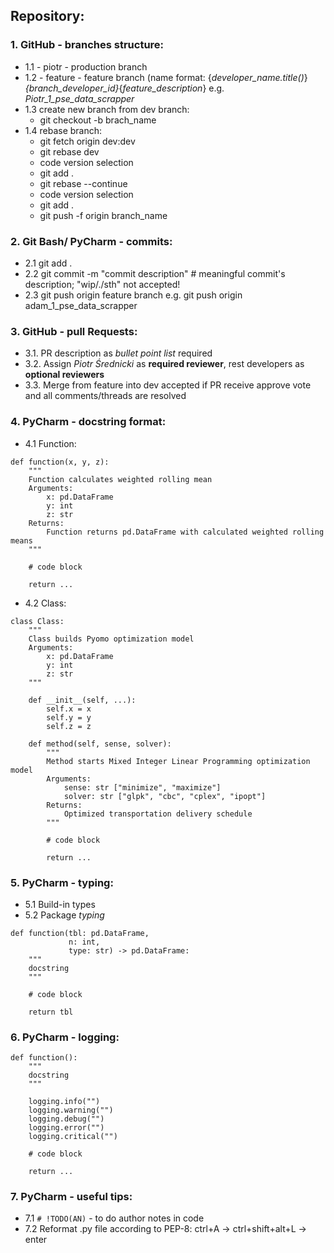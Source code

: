 ## Repository:

### 1. **GitHub** - branches structure:
- 1.1 - piotr - production branch
- 1.2 - feature - feature branch (name format: {*developer_name.title()*}_{*branch_developer_id*}_{*feature_description*} e.g. *Piotr_1_pse_data_scrapper* 
- 1.3 create new branch from dev branch: 
  - git checkout -b brach_name
- 1.4 rebase branch: 
  - git fetch origin dev:dev
  - git rebase dev
  - code version selection
  - git add .
  - git rebase --continue
  - code version selection
  - git add .
  - git push -f origin branch_name

### 2. **Git Bash/ PyCharm** - commits:
- 2.1 git add .
- 2.2 git commit -m "commit description" # meaningful commit's description; "wip/./sth" not accepted!
- 2.3 git push origin feature branch e.g. git push origin adam_1_pse_data_scrapper 

### 3. **GitHub** - pull Requests:
- 3.1. PR description as *bullet point list* required
- 3.2. Assign *Piotr Średnicki* as **required reviewer**, rest developers as **optional reviewers**
- 3.3. Merge from feature into dev accepted if PR receive approve vote and all comments/threads are resolved

### 4. **PyCharm** - docstring format:
- 4.1 Function:
```
def function(x, y, z):
    """
    Function calculates weighted rolling mean
    Arguments:
        x: pd.DataFrame
        y: int
        z: str
    Returns:
        Function returns pd.DataFrame with calculated weighted rolling means
    """
    
    # code block
    
    return ...
```
- 4.2 Class:
```
class Class:
    """
    Class builds Pyomo optimization model
    Arguments:
        x: pd.DataFrame
        y: int
        z: str
    """
    
    def __init__(self, ...):
        self.x = x
        self.y = y
        self.z = z
        
    def method(self, sense, solver):
        """
        Method starts Mixed Integer Linear Programming optimization model 
        Arguments:
            sense: str ["minimize", "maximize"]
            solver: str ["glpk", "cbc", "cplex", "ipopt"]
        Returns:
            Optimized transportation delivery schedule
        """
        
        # code block
        
        return ...
```

### 5. **PyCharm** - typing:
- 5.1 Build-in types
- 5.2 Package *typing*
```
def function(tbl: pd.DataFrame,
             n: int, 
             type: str) -> pd.DataFrame:
    """
    docstring
    """
    
    # code block
    
    return tbl
```

### 6. **PyCharm** - logging:
```
def function():
    """
    docstring
    """

    logging.info("")    
    logging.warning("")
    logging.debug("")
    logging.error("")
    logging.critical("")
    
    # code block
    
    return ...
```

### 7. **PyCharm** - useful tips:
- 7.1 ```# !TODO(AN)``` - to do author notes in code
- 7.2 Reformat .py file according to PEP-8: ctrl+A -> ctrl+shift+alt+L -> enter
